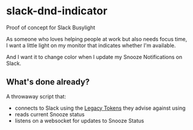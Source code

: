 # slack-dnd-indicator

Proof of concept for Slack Busylight

As someone who loves helping people at work but also needs focus time,  
I want a little light on my monitor that indicates whether I'm available.

And I want it to change color when I update my Snooze Notifications on Slack.

## What's done already?

A throwaway script that:
- connects to Slack using the [Legacy Tokens][legacy-tokens] they advise against using
- reads current Snooze status
- listens on a websocket for updates to Snooze Status


[legacy-tokens]: https://api.slack.com/custom-integrations/legacy-tokens
